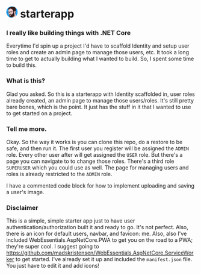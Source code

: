 # <img src="wwwroot/images/icons/starterapp.png" width="30"> starterapp

### I really like building things with .NET Core

Everytime I'd spin up a project I'd have to scaffold Identity and setup user roles and create an admin page to manage those users, etc. It took a long time to get to actually building what I wanted to build. So, I spent some time to build this.

### What is this?

Glad you asked. So this is a starterapp with Identity scaffolded in, user roles already created, an admin page to manage those users/roles. It's still pretty bare bones, which is the point. It just has the stuff in it that I wanted to use to get started on a project.

### Tell me more.

Okay. So the way it works is you can clone this repo, do a restore to be safe, and then run it. The first user you register will be assigned the `ADMIN` role. Every other user after will get assigned the `USER` role. But there's a page you can navigate to to change those roles. There's a third role `SUPERUSER` which you could use as well. The page for managing users and roles is already restricted to the `ADMIN` role.

I have a commented code block for how to implement uploading and saving a user's image.

### Disclaimer
This is a simple, simple starter app just to have user authentication/authorization built it and ready to go. It's not perfect.
Also, there is an icon for default users, navbar, and favicon: me.
Also, also I've included WebEssentials.AspNetCore.PWA to get you on the road to a PWA; they're super cool. I suggest going to
https://github.com/madskristensen/WebEssentials.AspNetCore.ServiceWorker
to get started. I've already set it up and included the `manifest.json` file. You just have to edit it and add icons!